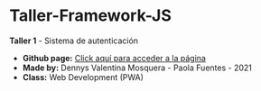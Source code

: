 # Taller-Framework-JS
**Taller 1** - Sistema de autenticación

- **Github page:** [Click aquí para acceder a la página](https://paolafc95.github.io/Taller-Framework-JS/#/)
- **Made by:** Dennys Valentina Mosquera - Paola Fuentes - 2021
- **Class:** Web Development (PWA)

